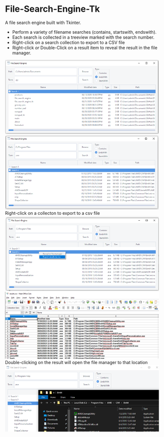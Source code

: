 # File-Search-Engine-Tk
 A file search engine built with Tkinter.  
 
 - Perform a variety of filename searches (contains, startswith, endswith).
 - Each search is collected in a treeview marked with the search number.
 - Right-click on a search collection to export to a CSV file
 - Right-click _or_ Double-Click on a result item to reveal the result in the file manager.
  
![](examples/example1.PNG)  
![](examples/example2.PNG)  
Right-click on a collecton to export to a csv file  
![](examples/example3.png)  
![](examples/example4.PNG)  
Double-clicking on the result will open the file manager to that location  
![](examples/example5.PNG)
